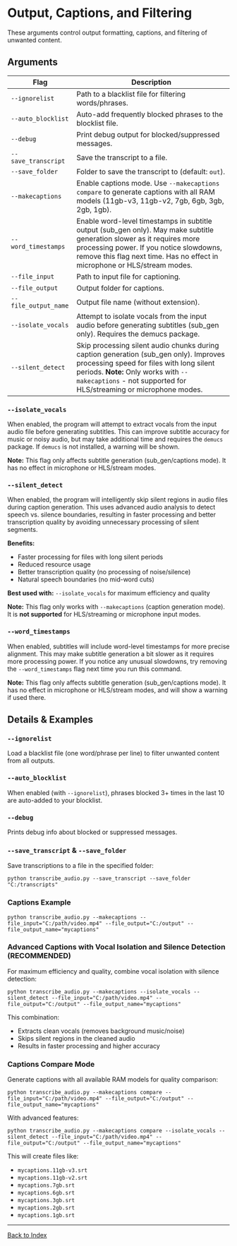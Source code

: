 # Output, Captions, and Filtering

These arguments control output formatting, captions, and filtering of unwanted content.

## Arguments
| Flag                    | Description                                                      |
|-------------------------|------------------------------------------------------------------|
| `--ignorelist`          | Path to a blacklist file for filtering words/phrases.             |
| `--auto_blocklist`      | Auto-add frequently blocked phrases to the blocklist file.        |
| `--debug`               | Print debug output for blocked/suppressed messages.               |
| `--save_transcript`     | Save the transcript to a file.                                    |
| `--save_folder`         | Folder to save the transcript to (default: `out`).               |
| `--makecaptions`        | Enable captions mode. Use `--makecaptions compare` to generate captions with all RAM models (11gb-v3, 11gb-v2, 7gb, 6gb, 3gb, 2gb, 1gb). |
| `--word_timestamps`     | Enable word-level timestamps in subtitle output (sub_gen only). May make subtitle generation slower as it requires more processing power. If you notice slowdowns, remove this flag next time. Has no effect in microphone or HLS/stream modes. |
| `--file_input`          | Path to input file for captioning.                                |
| `--file_output`         | Output folder for captions.                                       |
| `--file_output_name`    | Output file name (without extension).                             |
| `--isolate_vocals`      | Attempt to isolate vocals from the input audio before generating subtitles (sub_gen only). Requires the demucs package. |
| `--silent_detect`       | Skip processing silent audio chunks during caption generation (sub_gen only). Improves processing speed for files with long silent periods. **Note:** Only works with `--makecaptions` - not supported for HLS/streaming or microphone modes. |
### `--isolate_vocals`
When enabled, the program will attempt to extract vocals from the input audio file before generating subtitles. This can improve subtitle accuracy for music or noisy audio, but may take additional time and requires the `demucs` package. If `demucs` is not installed, a warning will be shown.

**Note:** This flag only affects subtitle generation (sub_gen/captions mode). It has no effect in microphone or HLS/stream modes.

### `--silent_detect`
When enabled, the program will intelligently skip silent regions in audio files during caption generation. This uses advanced audio analysis to detect speech vs. silence boundaries, resulting in faster processing and better transcription quality by avoiding unnecessary processing of silent segments.

**Benefits:**
- Faster processing for files with long silent periods
- Reduced resource usage
- Better transcription quality (no processing of noise/silence)
- Natural speech boundaries (no mid-word cuts)

**Best used with:** `--isolate_vocals` for maximum efficiency and quality

**Note:** This flag only works with `--makecaptions` (caption generation mode). It is **not supported** for HLS/streaming or microphone input modes.

### `--word_timestamps`
When enabled, subtitles will include word-level timestamps for more precise alignment. This may make subtitle generation a bit slower as it requires more processing power. If you notice any unusual slowdowns, try removing the `--word_timestamps` flag next time you run this command.

**Note:** This flag only affects subtitle generation (sub_gen/captions mode). It has no effect in microphone or HLS/stream modes, and will show a warning if used there.

## Details & Examples

### `--ignorelist`
Load a blacklist file (one word/phrase per line) to filter unwanted content from all outputs.

### `--auto_blocklist`
When enabled (with `--ignorelist`), phrases blocked 3+ times in the last 10 are auto-added to your blocklist.

### `--debug`
Prints debug info about blocked or suppressed messages.

### `--save_transcript` & `--save_folder`
Save transcriptions to a file in the specified folder:
```
python transcribe_audio.py --save_transcript --save_folder "C:/transcripts"
```

### Captions Example
```
python transcribe_audio.py --makecaptions --file_input="C:/path/video.mp4" --file_output="C:/output" --file_output_name="mycaptions"
```

### Advanced Captions with Vocal Isolation and Silence Detection (RECOMMENDED)
For maximum efficiency and quality, combine vocal isolation with silence detection:
```
python transcribe_audio.py --makecaptions --isolate_vocals --silent_detect --file_input="C:/path/video.mp4" --file_output="C:/output" --file_output_name="mycaptions"
```

This combination:
- Extracts clean vocals (removes background music/noise)
- Skips silent regions in the cleaned audio
- Results in faster processing and higher accuracy

### Captions Compare Mode
Generate captions with all available RAM models for quality comparison:
```
python transcribe_audio.py --makecaptions compare --file_input="C:/path/video.mp4" --file_output="C:/output" --file_output_name="mycaptions"
```

With advanced features:
```
python transcribe_audio.py --makecaptions compare --isolate_vocals --silent_detect --file_input="C:/path/video.mp4" --file_output="C:/output" --file_output_name="mycaptions"
```
This will create files like:
- `mycaptions.11gb-v3.srt`
- `mycaptions.11gb-v2.srt`  
- `mycaptions.7gb.srt`
- `mycaptions.6gb.srt`
- `mycaptions.3gb.srt`
- `mycaptions.2gb.srt`
- `mycaptions.1gb.srt`

---
[Back to Index](./index.md)
